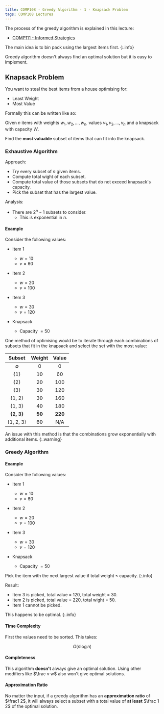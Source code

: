 ```yaml
---
title: COMP108 - Greedy Algorithm - 1 - Knapsack Problem
tags: COMP108 Lectures
---
```

The process of the greedy algorithm is explained in this lecture: 

* [COMP111 - Informed Strategies]({{site.baseurl}}/comp111/lectures/2020/10/27/2)

The main idea is to bin pack using the largest items first.
{:.info}

Greedy algorithm doesn't always find an optimal solution but it is easy to implement. 

## Knapsack Problem
You want to steal the best items from a house optimising for:

* Least Weight
* Most Value

Formally this can be written like so:

Given $n$ items with weights $w_1,w_2,\ldots,w_n$, values $v_1,v_2,\ldots,v_n$ and a knapsack with capacity $W$.

Find the **most valuable** subset of items that can fit into the knapsack.

### Exhaustive Algorithm
Approach:

* Try every subset of $n$ given items.
* Compute total wight of each subset.
* Compute total value of those subsets that do not exceed knapsack's capacity.
* Pick the subset that has the largest value.

Analysis:

* There are $2^n-1$ subsets to consider.
	* This is exponential in $n$.

#### Example
Consider the following values:

* Item 1
	* $w=10$
	* $v=60$
* Item 2
	* $w=20$
	* $v=100$
* Item 3
	* $w=30$
	* $v=120$
	
* Knapsack
	* Capacity $=50$
	
One method of optimising would be to iterate through each combinations of subsets that fit in the knapsack and select the set with the most value:

| Subset | Weight | Value |
| :-: | :-: | :-: |
| $\emptyset$ | 0 | 0 |
| {1} | 10 | 60 |
| {2} | 20 | 100 |
| {3} | 30 | 120 |
| {1, 2} | 30 | 160 |
| {1, 3} | 40 | 180 |
| **{2, 3}** | **50** | **220** |
| {1, 2, 3} | 60 | N/A |

An issue with this method is that the combinations grow exponentially with additional items.
{:.warning}

### Greedy Algorithm
#### Example
Consider the following values:

* Item 1
	* $w=10$
	* $v=60$
* Item 2
	* $w=20$
	* $v=100$
* Item 3
	* $w=30$
	* $v=120$
	
* Knapsack
	* Capacity $=50$
	
Pick the item with the next largest value if total weight $\leq$ capacity.
{:.info}

Result:

* Item 3 is picked, total value = 120, total weight = 30.
* Item 2 is picked, total value = 220, total wight = 50.
* Item 1 cannot be picked.

This happens to be optimal.
{:.info}

#### Time Complexity
First the values need to be sorted. This takes:

$$O(n\log n)$$

#### Completeness
This algorithm **doesn't** always give an optimal solution. Using other modifiers like $\frac v w$ also won't give optimal solutions.

#### Approximation Ratio
No matter the input, if a greedy algorithm has an **approximation ratio** of $\frac1 2$, it will always select a subset with a total value of **at least** $\frac 1 2$ of the optimal solution.